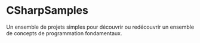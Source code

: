 # CSharpSamples

Un ensemble de projets simples pour découvrir ou redécouvrir un ensemble de concepts de programmation fondamentaux. 